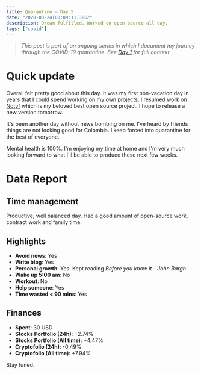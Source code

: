 ```yaml
---
title: Quarantine — Day 5
date: "2020-03-24T00:09:11.386Z"
description: Dream fulfilled. Worked on open source all day.
tags: ["covid"]
---
```


> *This post is part of an ongoing series in which I document my journey through the COVID-19 quarantine. See [Day 1](/quarantine-day-1) for full context.*

<div class="divider"></div>

# Quick update

Overall felt pretty good about this day. It was my first non-vacation day in years that I could spend working on my own projects. I resumed work on [Notyf](https://github.com/caroso1222/notyf) which is my beloved best open source project. I hope to release a new version tomorrow.

It's been another day without news bombing on me. I've heard by friends things are not looking good for Colombia. I keep forced into quarantine for the best of everyone.

Mental health is 100%. I'm enjoying my time at home and I'm very much looking forward to what I'll be able to produce these next few weeks.

<div class="divider"></div>

# Data Report

## Time management

Productive, well balanced day. Had a good amount of open-source work, contract work and family time.

## Highlights 

* **Avoid news**: Yes
* **Write blog**: Yes
* **Personal growth**: Yes. Kept reading *Before you know it - John Bargh*.
* **Wake up 5:00 am**: No
* **Workout**: No
* **Help someone**: Yes
* **Time wasted < 90 mins**: Yes

## Finances

* **Spent**: 30 USD
* **Stocks Portfolio (24h)**: +2.74%
* **Stocks Portfolio (All time)**: +4.47%
* **Cryptofolio (24h)**: -0.49%
* **Cryptofolio (All time)**: +7.94%

<div class="divider"></div>

Stay tuned.